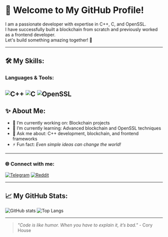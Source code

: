 # 👋 Welcome to My GitHub Profile!

I am a passionate developer with expertise in C++, C, and OpenSSL.  
I have successfully built a blockchain from scratch and previously worked as a frontend developer.  
Let's build something amazing together! 🚀

---

## 🛠 My Skills:
### Languages & Tools:
![C++](https://img.shields.io/badge/C++-blue?logo=c%2B%2B&logoColor=white)  ![C](https://img.shields.io/badge/C-%2300599C.svg?logo=c&logoColor=white)  ![OpenSSL](https://img.shields.io/badge/OpenSSL-%234A8CF7.svg?logo=openssl&logoColor=white)  
---

## ✨ About Me:
- 🔭 I’m currently working on: Blockchain projects  
- 🌱 I’m currently learning: Advanced blockchain and OpenSSL techniques  
- 💬 Ask me about: C++ development, blockchain, and frontend frameworks  
- ⚡️ Fun fact: _Even simple ideas can change the world!_

---

### 🌐 Connect with me:
[![Telegram](https://img.shields.io/badge/Telegram-blue?logo=telegram&logoColor=white)](https://t.me/hornet468)  [![Reddit](https://img.shields.io/badge/Reddit-%23FF4500.svg?logo=reddit&logoColor=white)](https://www.reddit.com/u/tomhelington/s/vL3VIVlGYQ)

---

## 📈 My GitHub Stats:
![GitHub stats](https://github-readme-stats.vercel.app/api?username=hornet468&show_icons=true&theme=radical)   ![Top Langs](https://github-readme-stats.vercel.app/api/top-langs/?username=hornet468&show_icons=true&theme=radical)

---
> _"Code is like humor. When you have to explain it, it’s bad."_ - Cory House

